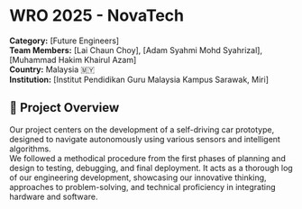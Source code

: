 # WRO 2025 - NovaTech                                                                            
**Category:** [Future Engineers]  
**Team Members:** [Lai Chaun Choy], [Adam Syahmi Mohd Syahrizal], [Muhammad Hakim Khairul Azam]  
**Country:** Malaysia 🇲🇾  
**Institution:** [Institut Pendidikan Guru Malaysia Kampus Sarawak, Miri] 

## 📌 Project Overview
Our project centers on the development of a self-driving car prototype, designed to navigate autonomously using various sensors and intelligent algorithms.  
We followed a methodical procedure from the first phases of planning and design to testing, debugging, and final deployment.  It acts as a thorough log of our engineering development, showcasing our innovative thinking, approaches to problem-solving, and technical proficiency in integrating hardware and software.
